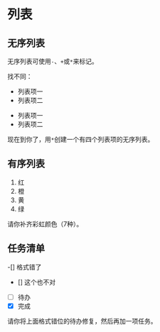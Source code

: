 # 列表

## 无序列表

无序列表可使用`-`、`+`或`*`来标记。

找不同：

- 列表项一
- 列表项二

+ 列表项一
+ 列表项二

现在到你了，用`*`创建一个有四个列表项的无序列表。

## 有序列表

1. 红
2. 橙
3. 黄
4. 绿

请你补齐彩虹颜色（7种）。

## 任务清单

-[] 格式错了
- [] 这个也不对
- [ ] 待办
- [x] 完成

请你将上面格式错位的待办修复，然后再加一项任务。

